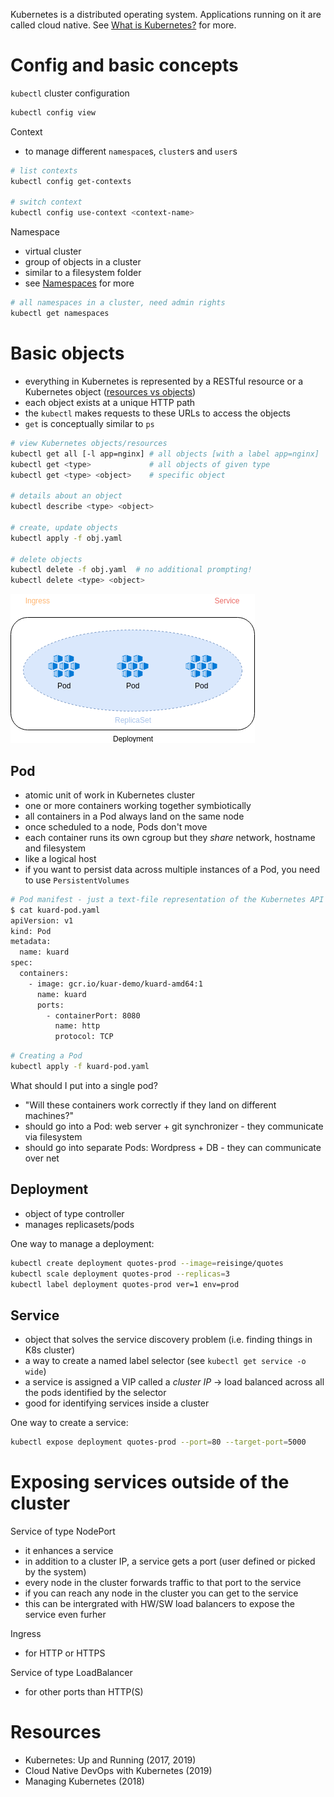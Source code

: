 Kubernetes is a distributed operating system. Applications running on it are called cloud native. See [What is Kubernetes?](https://kubernetes.io/docs/concepts/overview/what-is-kubernetes/) for more.

Config and basic concepts
=========================

`kubectl` cluster configuration

```bash
kubectl config view
```

Context

* to manage different `namespace`s, `cluster`s and `user`s

```bash
# list contexts
kubectl config get-contexts

# switch context
kubectl config use-context <context-name>
```

Namespace

* virtual cluster
* group of objects in a cluster
* similar to a filesystem folder
* see [Namespaces](https://kubernetes.io/docs/concepts/overview/working-with-objects/namespaces/) for more 

```bash
# all namespaces in a cluster, need admin rights
kubectl get namespaces
```

Basic objects
=============

* everything in Kubernetes is represented by a RESTful resource or a Kubernetes object ([resources vs objects](https://stackoverflow.com/questions/52309496/difference-between-kubernetes-objects-and-resources))
* each object exists at a unique HTTP path
* the `kubectl` makes requests to these URLs to access the objects
* `get` is conceptually similar to `ps`

```sh
# view Kubernetes objects/resources
kubectl get all [-l app=nginx] # all objects [with a label app=nginx]
kubectl get <type>             # all objects of given type
kubectl get <type> <object>    # specific object

# details about an object
kubectl describe <type> <object>

# create, update objects
kubectl apply -f obj.yaml

# delete objects
kubectl delete -f obj.yaml  # no additional prompting!
kubectl delete <type> <object>
```

<img src="https://github.com/jreisinger/notes/raw/master/static/kubernetes.png" style="max-width:100%;height:auto;"> 

Pod
---

* atomic unit of work in Kubernetes cluster
* one or more containers working together symbiotically
* all containers in a Pod always land on the same node
* once scheduled to a node, Pods don't move
* each container runs its own cgroup but they *share* network, hostname and filesystem
* like a logical host
* if you want to persist data across multiple instances of a Pod, you need to use `PersistentVolumes`

```sh
# Pod manifest - just a text-file representation of the Kubernetes API object
$ cat kuard-pod.yaml
apiVersion: v1
kind: Pod
metadata:
  name: kuard
spec:
  containers:
    - image: gcr.io/kuar-demo/kuard-amd64:1
      name: kuard
      ports:
        - containerPort: 8080
          name: http
          protocol: TCP
```

```sh
# Creating a Pod
kubectl apply -f kuard-pod.yaml
```

What should I put into a single pod?

* "Will these containers work correctly if they land on different machines?"
* should go into a Pod: web server + git synchronizer - they communicate via filesystem
* should go into separate Pods: Wordpress + DB - they can communicate over net

Deployment
----------

* object of type controller
* manages replicasets/pods

One way to manage a deployment:

```bash
kubectl create deployment quotes-prod --image=reisinge/quotes
kubectl scale deployment quotes-prod --replicas=3
kubectl label deployment quotes-prod ver=1 env=prod
```

Service
-------

* object that solves the service discovery problem (i.e. finding things in K8s cluster)
* a way to create a named label selector (see `kubectl get service -o wide`)
* a service is assigned a VIP called a *cluster IP* -> load balanced across all the
  pods identified by the selector
* good for identifying services inside a cluster

One way to create a service:

```bash
kubectl expose deployment quotes-prod --port=80 --target-port=5000
```

Exposing services outside of the cluster
========================================

Service of type NodePort

* it enhances a service
* in addition to a cluster IP, a service gets a port (user defined or picked by
    the system)
* every node in the cluster forwards traffic to that port to the service
* if you can reach any node in the cluster you can get to the service
* this can be intergrated with HW/SW load balancers to expose the service even furher

Ingress

* for HTTP or HTTPS

Service of type LoadBalancer

* for other ports than HTTP(S)

Resources
=========

* Kubernetes: Up and Running (2017, 2019)
* Cloud Native DevOps with Kubernetes (2019)
* Managing Kubernetes (2018)
